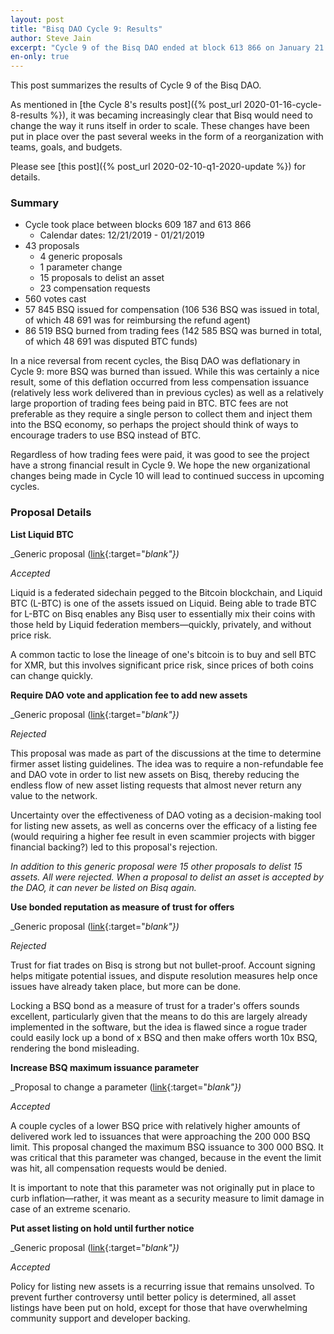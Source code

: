 ```yaml
---
layout: post
title: "Bisq DAO Cycle 9: Results"
author: Steve Jain
excerpt: "Cycle 9 of the Bisq DAO ended at block 613 866 on January 21 2019. This post covers its results. <br><br>"
en-only: true
---
```


This post summarizes the results of Cycle 9 of the Bisq DAO.

As mentioned in [the Cycle 8's results post]({% post_url 2020-01-16-cycle-8-results %}), it was becaming increasingly clear that Bisq would need to change the way it runs itself in order to scale. These changes have been put in place over the past several weeks in the form of a reorganization with teams, goals, and budgets. 

Please see [this post]({% post_url 2020-02-10-q1-2020-update %}) for details.

### Summary

* Cycle took place between blocks 609 187 and 613 866
  * Calendar dates: 12/21/2019 - 01/21/2019
* 43 proposals
  * 4 generic proposals
  * 1 parameter change
  * 15 proposals to delist an asset
  * 23 compensation requests
* 560 votes cast
* 57 845 BSQ issued for compensation (106 536 BSQ was issued in total, of which 48 691 was for reimbursing the refund agent)
* 86 519 BSQ burned from trading fees (142 585 BSQ was burned in total, of which 48 691 was disputed BTC funds)

In a nice reversal from recent cycles, the Bisq DAO was deflationary in Cycle 9: more BSQ was burned than issued. While this was certainly a nice result, some of this deflation occurred from less compensation issuance (relatively less work delivered than in previous cycles) as well as a relatively large proportion of trading fees being paid in BTC. BTC fees are not preferable as they require a single person to collect them and inject them into the BSQ economy, so perhaps the project should think of ways to encourage traders to use BSQ instead of BTC.

Regardless of how trading fees were paid, it was good to see the project have a strong financial result in Cycle 9. We hope the new organizational changes being made in Cycle 10 will lead to continued success in upcoming cycles. 

### Proposal Details

**List Liquid BTC**

_Generic proposal ([link](https://github.com/bisq-network/proposals/issues/169){:target="_blank"})_

_Accepted_

Liquid is a federated sidechain pegged to the Bitcoin blockchain, and Liquid BTC (L-BTC) is one of the assets issued on Liquid. Being able to trade BTC for L-BTC on Bisq enables any Bisq user to essentially mix their coins with those held by Liquid federation members—quickly, privately, and without price risk.

A common tactic to lose the lineage of one's bitcoin is to buy and sell BTC for XMR, but this involves significant price risk, since prices of both coins can change quickly.

**Require DAO vote and application fee to add new assets**

_Generic proposal ([link](https://github.com/bisq-network/proposals/issues/159){:target="_blank"})_

_Rejected_

This proposal was made as part of the discussions at the time to determine firmer asset listing guidelines. The idea was to require a non-refundable fee and DAO vote in order to list new assets on Bisq, thereby reducing the endless flow of new asset listing requests that almost never return any value to the network.

Uncertainty over the effectiveness of DAO voting as a decision-making tool for listing new assets, as well as concerns over the efficacy of a listing fee (would requiring a higher fee result in even scammier projects with bigger financial backing?) led to this proposal's rejection.

_In addition to this generic proposal were 15 other proposals to delist 15 assets. All were rejected. When a proposal to delist an asset is accepted by the DAO, it can never be listed on Bisq again._

**Use bonded reputation as measure of trust for offers**

_Generic proposal ([link](https://github.com/bisq-network/proposals/issues/138){:target="_blank"})_

_Rejected_

Trust for fiat trades on Bisq is strong but not bullet-proof. Account signing helps mitigate potential issues, and dispute resolution measures help once issues have already taken place, but more can be done.

Locking a BSQ bond as a measure of trust for a trader's offers sounds excellent, particularly given that the means to do this are largely already implemented in the software, but the idea is flawed since a rogue trader could easily lock up a bond of x BSQ and then make offers worth 10x BSQ, rendering the bond misleading.

**Increase BSQ maximum issuance parameter**

_Proposal to change a parameter ([link](https://github.com/bisq-network/proposals/issues/160){:target="_blank"})_

_Accepted_

A couple cycles of a lower BSQ price with relatively higher amounts of delivered work led to issuances that were approaching the 200 000 BSQ limit. This proposal changed the maximum BSQ issuance to 300 000 BSQ. It was critical that this parameter was changed, because in the event the limit was hit, all compensation requests would be denied. 

It is important to note that this parameter was not originally put in place to curb inflation—rather, it was meant as a security measure to limit damage in case of an extreme scenario.

**Put asset listing on hold until further notice**

_Generic proposal ([link](https://github.com/bisq-network/proposals/issues/166){:target="_blank"})_

_Accepted_

Policy for listing new assets is a recurring issue that remains unsolved. To prevent further controversy until better policy is determined, all asset listings have been put on hold, except for those that have overwhelming community support and developer backing.